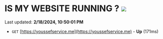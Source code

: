 # IS MY WEBSITE RUNNING ? [![](https://img.shields.io/static/v1?label=Sponsor&message=%E2%9D%A4&logo=GitHub&color=%23fe8e86)](https://github.com/sponsors/<username>)

Last updated: **2/18/2024, 10:50:01 PM**

- `GET` [https://youssefservice.me](https://youssefservice.me) - **Up** (171ms)
